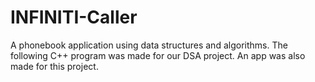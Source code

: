 # INFINITI-Caller
A phonebook application using data structures and algorithms.
The following C++ program was made for our DSA project.
An app was also made for this project.
